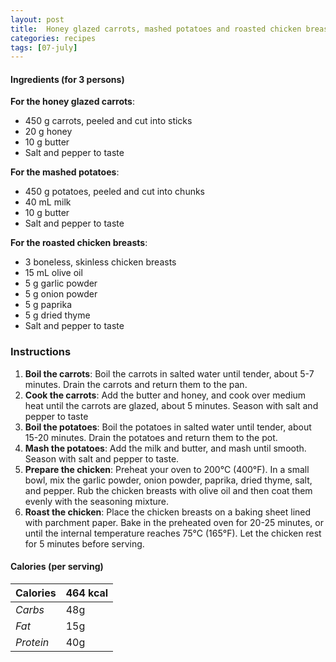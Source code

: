 ```yaml
---
layout: post
title:  Honey glazed carrots, mashed potatoes and roasted chicken breasts
categories: recipes
tags: [07-july]
---
```


#### Ingredients (for 3 persons)

**For the honey glazed carrots**:
- 450 g carrots, peeled and cut into sticks
- 20 g honey
- 10 g butter
- Salt and pepper to taste

**For the mashed potatoes**:
- 450 g potatoes, peeled and cut into chunks
- 40 mL milk
- 10 g butter
- Salt and pepper to taste

**For the roasted chicken breasts**:
- 3 boneless, skinless chicken breasts
- 15 mL olive oil
- 5 g garlic powder
- 5 g onion powder
- 5 g paprika
- 5 g dried thyme
- Salt and pepper to taste

### Instructions

1. **Boil the carrots**: Boil the carrots in salted water until tender, about 5-7 minutes.
Drain the carrots and return them to the pan.
2. **Cook the carrots**: Add the butter and honey, and cook over medium heat until the carrots are glazed, about 5 minutes.
Season with salt and pepper to taste
3. **Boil the potatoes**:
Boil the potatoes in salted water until tender, about 15-20 minutes.
Drain the potatoes and return them to the pot.
4. **Mash the potatoes**:
Add the milk and butter, and mash until smooth.
Season with salt and pepper to taste.
4. **Prepare the chicken**:
Preheat your oven to 200°C (400°F).
In a small bowl, mix the garlic powder, onion powder, paprika, dried thyme, salt, and pepper.
Rub the chicken breasts with olive oil and then coat them evenly with the seasoning mixture.
5. **Roast the chicken**:
Place the chicken breasts on a baking sheet lined with parchment paper.
Bake in the preheated oven for 20-25 minutes, or until the internal temperature reaches 75°C (165°F).
Let the chicken rest for 5 minutes before serving.

#### Calories (per serving)

| **Calories** | 464 kcal |
| ----------- | ----------- |
| *Carbs* | 48g |
| *Fat* | 15g |
| *Protein* | 40g |

